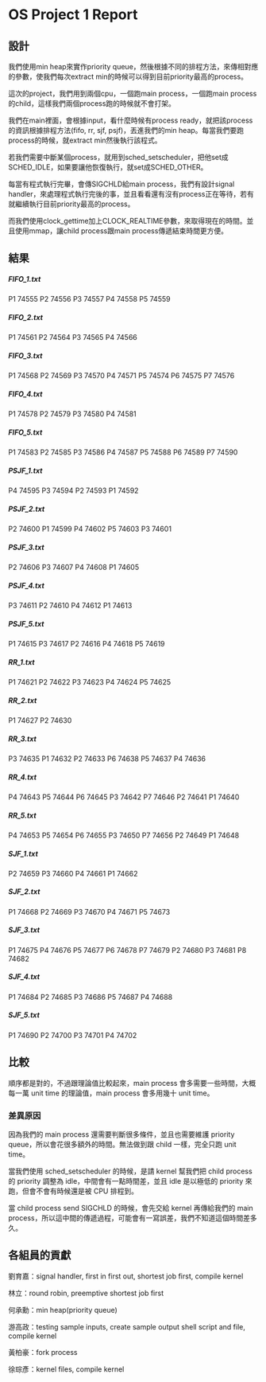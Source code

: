 # OS Project 1 Report

## 設計

我們使用min heap來實作priority queue，然後根據不同的排程方法，來傳相對應的參數，使我們每次extract min的時候可以得到目前priority最高的process。

這次的project，我們用到兩個cpu，一個跑main process，一個跑main process的child，這樣我們兩個process跑的時候就不會打架。

我們在main裡面，會根據input，看什麼時候有process ready，就把該process的資訊根據排程方法(fifo, rr, sjf, psjf)，丟進我們的min heap。每當我們要跑process的時候，就extract min然後執行該程式。

若我們需要中斷某個process，就用到sched_setscheduler，把他set成SCHED_IDLE，如果要讓他恢復執行，就set成SCHED_OTHER。

每當有程式執行完畢，會傳SIGCHLD給main process，我們有設計signal handler，來處理程式執行完後的事，並且看看還有沒有process正在等待，若有就繼續執行目前priority最高的process。

而我們使用clock_gettime加上CLOCK_REALTIME參數，來取得現在的時間。並且使用mmap，讓child process跟main process傳遞結束時間更方便。

## 結果

##### FIFO_1.txt

P1 74555
P2 74556
P3 74557
P4 74558
P5 74559

##### FIFO_2.txt

P1 74561
P2 74564
P3 74565
P4 74566

##### FIFO_3.txt

P1 74568
P2 74569
P3 74570
P4 74571
P5 74574
P6 74575
P7 74576

##### FIFO_4.txt

P1 74578
P2 74579
P3 74580
P4 74581

##### FIFO_5.txt

P1 74583
P2 74585
P3 74586
P4 74587
P5 74588
P6 74589
P7 74590

##### PSJF_1.txt

P4 74595
P3 74594
P2 74593
P1 74592

##### PSJF_2.txt

P2 74600
P1 74599
P4 74602
P5 74603
P3 74601

##### PSJF_3.txt

P2 74606
P3 74607
P4 74608
P1 74605

##### PSJF_4.txt

P3 74611
P2 74610
P4 74612
P1 74613

##### PSJF_5.txt

P1 74615
P3 74617
P2 74616
P4 74618
P5 74619

##### RR_1.txt

P1 74621
P2 74622
P3 74623
P4 74624
P5 74625

##### RR_2.txt

P1 74627
P2 74630

##### RR_3.txt

P3 74635
P1 74632
P2 74633
P6 74638
P5 74637
P4 74636

##### RR_4.txt

P4 74643
P5 74644
P6 74645
P3 74642
P7 74646
P2 74641
P1 74640

##### RR_5.txt

P4 74653
P5 74654
P6 74655
P3 74650
P7 74656
P2 74649
P1 74648

##### SJF_1.txt

P2 74659
P3 74660
P4 74661
P1 74662

##### SJF_2.txt

P1 74668
P2 74669
P3 74670
P4 74671
P5 74673

##### SJF_3.txt

P1 74675
P4 74676
P5 74677
P6 74678
P7 74679
P2 74680
P3 74681
P8 74682

##### SJF_4.txt

P1 74684
P2 74685
P3 74686
P5 74687
P4 74688

##### SJF_5.txt

P1 74690
P2 74700
P3 74701
P4 74702

## 比較

順序都是對的，不過跟理論值比較起來，main process 會多需要一些時間，大概每一萬 unit time 的理論值，main process 會多用幾十 unit time。

### 差異原因

因為我們的 main process 還需要判斷很多條件，並且也需要維護 priority queue，所以會花很多額外的時間。無法做到跟 child 一樣，完全只跑 unit time。

當我們使用 sched_setscheduler 的時候，是請 kernel 幫我們把 child process 的 priority 調整為 idle，中間會有一點時間差，並且 idle 是以極低的 priority 來跑，但會不會有時候還是被 CPU 排程到。

當 child process send SIGCHLD 的時候，會先交給 kernel 再傳給我們的 main process，所以這中間的傳遞過程，可能會有一寫誤差，我們不知道這個時間差多久。

## 各組員的貢獻

劉育嘉：signal handler, first in first out, shortest job first, compile kernel

林立：round robin, preemptive shortest job first

何承勳：min heap(priority queue)

游高政：testing sample inputs, create sample output shell script and file, compile kernel

黃柏豪：fork process

徐琮彥：kernel files, compile kernel

